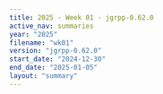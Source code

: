 ```yaml
---
title: 2025 - Week 01 - jgrpp-0.62.0
active_nav: summaries
year: "2025"
filename: "wk01"
version: "jgrpp-0.62.0"
start_date: "2024-12-30"
end_date: "2025-01-05"
layout: "summary"
---
```

